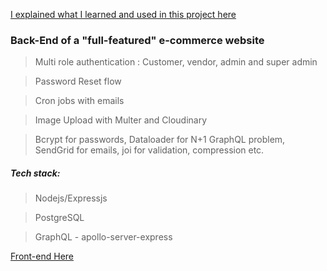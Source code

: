 [I explained what I learned and used in this project here](https://segun.tech/tadlace)

### Back-End of a "full-featured" e-commerce website

> Multi role authentication : Customer, vendor, admin and super admin

> Password Reset flow

> Cron jobs with emails

> Image Upload with Multer and Cloudinary

> Bcrypt for passwords, Dataloader for N+1 GraphQL problem, SendGrid for emails, joi for validation, compression etc.

##### Tech stack:

> Nodejs/Expressjs

> PostgreSQL

> GraphQL - apollo-server-express

[Front-end Here](https://github.com/Segun98/e-commerce)
